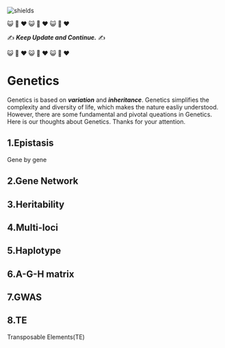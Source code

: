 ![shields](https://img.shields.io/badge/Docs-Updating-red)

:smiley_cat: :dash: :heart: :smiley_cat: :dash: :heart: :smiley_cat: :dash: :heart:

:writing_hand: ***Keep Update and Continue.*** :writing_hand:

:smiley_cat: :dash: :heart: :smiley_cat: :dash: :heart: :smiley_cat: :dash: :heart:

# Genetics

Genetics is based on ***variation*** and ***inheritance***. Genetics simplifies the complexity and diversity of life, which makes the nature easliy understood. However, there are some fundamental and pivotal queations in Genetics. Here is our thoughts about Genetics. Thanks for your attention.



## 1.Epistasis
Gene by gene

## 2.Gene Network

## 3.Heritability

## 4.Multi-loci

## 5.Haplotype

## 6.A-G-H matrix

## 7.GWAS

## 8.TE
Transposable Elements(TE)
